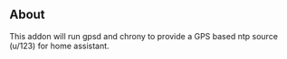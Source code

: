 ## About

This addon will run gpsd and chrony to provide a GPS based ntp source (u/123) for home assistant.
